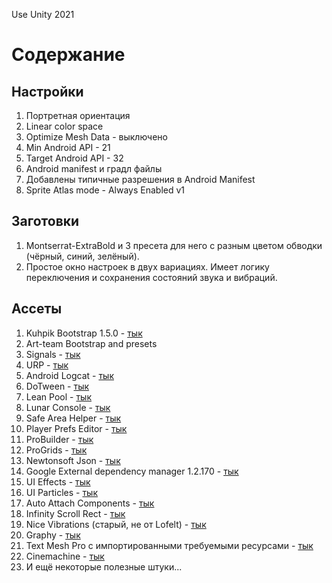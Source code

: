 Use Unity 2021

# Содержание
## Настройки
1. Портретная ориентация
2. Linear color space
3. Optimize Mesh Data - выключено
4. Min Android API - 21
5. Target Android API - 32
6. Android manifest и градл файлы
7. Добавлены типичные разрешения в Android Manifest
8. Sprite Atlas mode - Always Enabled v1

## Заготовки
1. Montserrat-ExtraBold и 3 пресета для него с разным цветом обводки (чёрный, синий, зелёный).
2. Простое окно настроек в двух вариациях. Имеет логику переключения и сохранения состояний звука и вибраций.

## Ассеты
1. Kuhpik Bootstrap 1.5.0 - [тык](https://github.com/Kuhpik/Bootstrap/releases/tag/1.5.0)
2. Art-team Bootstrap and presets
3. Signals - [тык](https://github.com/supyrb/signals)
4. URP - [тык](https://docs.unity3d.com/Packages/com.unity.render-pipelines.universal@7.1/manual/index.html)
5. Android Logcat - [тык](https://docs.unity3d.com/Packages/com.unity.mobile.android-logcat@1.3/manual/index.html)
6. DoTween - [тык](http://dotween.demigiant.com/)
7. Lean Pool - [тык](https://carloswilkes.com/Documentation/LeanPool)
8. Lunar Console - [тык](https://github.com/SpaceMadness/lunar-unity-console)
9. Safe Area Helper - [тык](https://assetstore.unity.com/packages/tools/gui/safe-area-helper-130488)
10. Player Prefs Editor - [тык](https://github.com/sabresaurus/PlayerPrefsEditor)
11. ProBuilder - [тык](https://docs.unity3d.com/Packages/com.unity.probuilder@5.0/manual/index.html)
12. ProGrids - [тык](https://docs.unity3d.com/Packages/com.unity.progrids@3.0/manual/index.html)
13. Newtonsoft Json - [тык](https://docs.unity3d.com/Packages/com.unity.nuget.newtonsoft-json@3.0/manual/index.html)
14. Google External dependency manager 1.2.170 - [тык](https://github.com/googlesamples/unity-jar-resolver/releases/tag/v1.2.170)
15. UI Effects - [тык](https://github.com/mob-sakai/UIEffect)
16. UI Particles - [тык](https://github.com/mob-sakai/ParticleEffectForUGUI)
17. Auto Attach Components - [тык](https://github.com/Nrjwolf/unity-auto-attach-component-attributes)
18. Infinity Scroll Rect - [тык](https://github.com/qiankanglai/LoopScrollRect)
19. Nice Vibrations (старый, не от Lofelt) - [тык](https://assetstore.unity.com/packages/tools/integration/nice-vibrations-haptic-feedback-for-mobile-gamepads-108559)
20. Graphy - [тык](https://github.com/Tayx94/graphy)
21. Text Mesh Pro с импортированными требуемыми ресурсами - [тык](https://docs.unity3d.com/Packages/com.unity.textmeshpro@3.0/manual/index.html)
22. Cinemachine - [тык](https://docs.unity3d.com/Packages/com.unity.cinemachine@2.3/manual/index.html)
23. И ещё некоторые полезные штуки...
